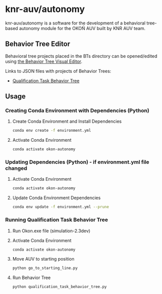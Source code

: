 # knr-auv/autonomy

knr-auv/autonomy is a software for the development of a behavioral tree-based autonomy module for the OKOŃ AUV built by KNR AUV team.

## Behavior Tree Editor

Behavioral tree projects placed in the BTs directory can be opened/edited using [the Behavior Tree Visual Editor](https://opensource.adobe.com/behavior_tree_editor).

Links to JSON files with projects of Behavior Trees:

- [Qualification Task Behavior Tree](BTs/qualificationTaskProjet.json)

## Usage

### Creating Conda Environment with Dependencies (Python)

1. Create Conda Environment and Install Dependencies

    ```bash
    conda env create -f environment.yml
    ```

2. Activate Conda Environment

    ```bash
    conda activate okon-autonomy
    ```

### Updating Dependencies (Python) - if environment.yml file changed

1. Activate Conda Environment

    ```bash
    conda activate okon-autonomy
    ```

2. Update Conda Environment Dependencies

    ```bash
    conda env update -f environment.yml --prune
    ```

### Running Qualification Task Behavior Tree

1. Run Okon.exe file (simulation-2.3dev)

2. Activate Conda Environment

    ```bash
    conda activate okon-autonomy
    ```

3. Move AUV to starting position

    ```bash
    python go_to_starting_line.py
    ```

4. Run Behavior Tree

    ```bash
    python qualification_task_behavior_tree.py
    ```
